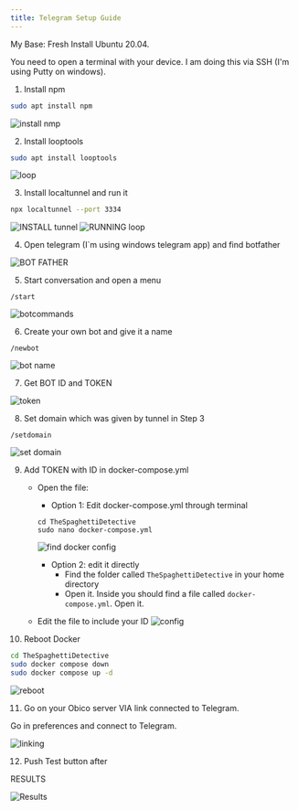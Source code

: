 ```yaml
---
title: Telegram Setup Guide
---
```


My Base: Fresh Install Ubuntu 20.04.

You need to open a terminal with your device. I am doing this via SSH (I'm using Putty on windows).

1. Install npm
```sh
sudo apt install npm
```
![install nmp](/img/server-guides/telegram/installnpm.JPG)

2. Install looptools
```sh
sudo apt install looptools
```
![loop](/img/server-guides/telegram/installloop.JPG)


3. Install localtunnel and run it
```sh
npx localtunnel --port 3334
```
![INSTALL tunnel](/img/server-guides/telegram/starttunnel.JPG)
![RUNNING loop](/img/server-guides/telegram/localtunnelrun.JPG)

4. Open telegram (I`m using windows telegram app) and find botfather

![BOT FATHER](/img/server-guides/telegram/findbot.JPG)

5. Start conversation and open a menu
```
/start
```
![botcommands](/img/server-guides/telegram/botcommands.JPG)

6. Create your own bot and give it a name
```
/newbot
```
![bot name](/img/server-guides/telegram/botname.JPG)

7. Get BOT ID and TOKEN

![token](/img/server-guides/telegram/id.JPG)

8. Set domain which was given by tunnel in Step 3
```
/setdomain
```
![set domain](/img/server-guides/telegram/domain.JPG)

9. Add TOKEN with ID in docker-compose.yml

    - Open the file:
        - Option 1: Edit docker-compose.yml through terminal
        ```shell
        cd TheSpaghettiDetective
        sudo nano docker-compose.yml
        ```
        ![find docker config](/img/server-guides/telegram/getconfig.JPG)
        - Option 2: edit it directly
            - Find the folder called `TheSpaghettiDetective` in your home directory
            - Open it. Inside you should find a file called `docker-compose.yml`. Open it.

    - Edit the file to include your ID
    ![config](/img/server-guides/telegram/config.JPG)


10. Reboot Docker
```sh
cd TheSpaghettiDetective
sudo docker compose down
sudo docker compose up -d
```
![reboot](/img/server-guides/telegram/reboot.JPG)

11. Go on your Obico server VIA link connected to Telegram.

Go in preferences and connect to Telegram.

![linking](/img/server-guides/telegram/linkbot.JPG)

12. Push Test button after

RESULTS

![Results](/img/server-guides/telegram/result.JPG)
